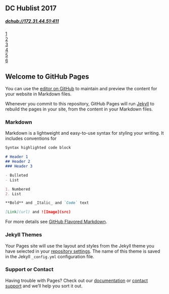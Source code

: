 ## DC Hublist 2017  

##### [dchub://172.31.44.51:411](dchub://172.31.44.51:411)  

[1](dchub://172.31.72.201:22)  
[2](dchub://172.31.80.208:1209)    
[3](dchub://172.31.78.144:1111)  
[4](dchub://172.31.85.185:1111)  
[5](dchub://172.31.73.56:411)    
[6](dchub://172.31.36.66:1111)  

## Welcome to GitHub Pages

You can use the [editor on GitHub](https://github.com/mgeekin/mnnit.github.io/edit/master/README.md) to maintain and preview the content for your website in Markdown files.

Whenever you commit to this repository, GitHub Pages will run [Jekyll](https://jekyllrb.com/) to rebuild the pages in your site, from the content in your Markdown files.

### Markdown

Markdown is a lightweight and easy-to-use syntax for styling your writing. It includes conventions for

```markdown
Syntax highlighted code block

# Header 1
## Header 2
### Header 3

- Bulleted
- List

1. Numbered
2. List

**Bold** and _Italic_ and `Code` text

[Link](url) and ![Image](src)
```

For more details see [GitHub Flavored Markdown](https://guides.github.com/features/mastering-markdown/).

### Jekyll Themes

Your Pages site will use the layout and styles from the Jekyll theme you have selected in your [repository settings](https://github.com/mgeekin/mnnit.github.io/settings). The name of this theme is saved in the Jekyll `_config.yml` configuration file.

### Support or Contact

Having trouble with Pages? Check out our [documentation](https://help.github.com/categories/github-pages-basics/) or [contact support](https://github.com/contact) and we’ll help you sort it out.
